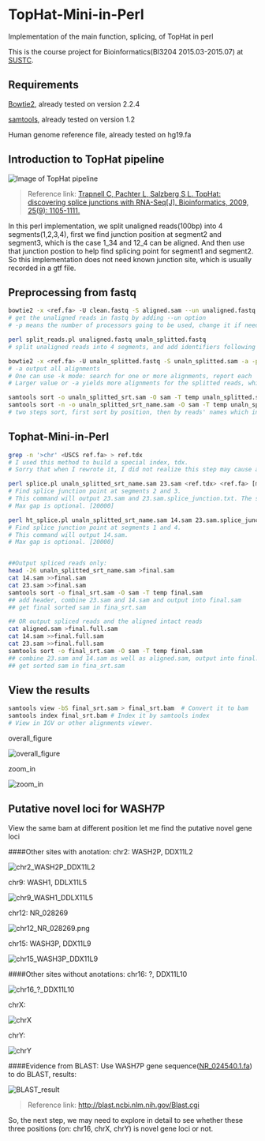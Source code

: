 # TopHat-Mini-in-Perl
Implementation of the main function, splicing, of TopHat in perl

This is the course project for Bioinformatics(BI3204 2015.03-2015.07) at [SUSTC](http://www.sustc.edu.cn/). 


## Requirements
[Bowtie2](http://bowtie-bio.sourceforge.net/bowtie2/index.shtml), already tested on version 2.2.4

[samtools](http://www.htslib.org/), already tested on version 1.2

Human genome reference file, already tested on hg19.fa

## Introduction to TopHat pipeline
![Image of TopHat pipeline](https://github.com/RodenLuo/TopHat-Mini-in-Perl/blob/master/images/tophat_pipeline.png)

>Reference link: [Trapnell C, Pachter L, Salzberg S L. TopHat: discovering splice junctions with RNA-Seq[J]. Bioinformatics, 2009, 25(9): 1105-1111.](http://bioinformatics.oxfordjournals.org/content/25/9/1105.full)

In this perl implementation, we split unaligned reads(100bp) into 4 segments(1,2,3,4), first we find junction position at segment2 and segment3, which is the case 1_34 and 12_4 can be aligned. And then use that junction postion to help find splicing point for segment1 and segment2. So this implementation does not need known junction site, which is usually recorded in a gtf file.

## Preprocessing from fastq
```bash
bowtie2 -x <ref.fa> -U clean.fastq -S aligned.sam --un unaligned.fastq -p 10 &>bowtie2_align_output.txt
# get the unaligned reads in fastq by adding --un option
# -p means the number of processors going to be used, change it if needed
```
```bash
perl split_reads.pl unaligned.fastq unaln_splitted.fastq
# split unaligned reads into 4 segments, and add identifiers following the reads' names
```

```bash
bowtie2 -x <ref.fa> -U unaln_splitted.fastq -S unaln_splitted.sam -a -p 10 &>bowtie2_unaln_splitted.txt
# -a output all alignments
# One can use -k mode: search for one or more alignments, report each
# Larger value or -a yields more alignments for the splitted reads, which will inturn lead to more splice possibilities but a lower speed for both bowtie2 and TopHat-Mini-in-Perl.
```

```bash
samtools sort -o unaln_splitted_srt.sam -O sam -T temp unaln_splitted.sam
samtools sort -n -o unaln_splitted_srt_name.sam -O sam -T temp unaln_splitted_srt.sam
# two steps sort, first sort by position, then by reads' names which includes the identifers
```

## Tophat-Mini-in-Perl

```bash
grep -n '>chr' <USCS ref.fa> > ref.tdx
# I used this method to build a special index, tdx.
# Sorry that when I rewrote it, I did not realize this step may cause a probelm for the reference which is not downloaded from UCSC.
```

```bash
perl splice.pl unaln_splitted_srt_name.sam 23.sam <ref.tdx> <ref.fa> [max gap]
# Find splice junction point at segments 2 and 3.
# This command will output 23.sam and 23.sam.splice_junction.txt. The second stores the position which is needed by the next step.
# Max gap is optional. [20000]

perl ht_splice.pl unaln_splitted_srt_name.sam 14.sam 23.sam.splice_junction.txt <ref.tdx> <ref.fa> [max gap]
# Find splice junction point at segments 1 and 4.
# This command will output 14.sam.
# Max gap is optional. [20000]
```

```bash

##Output spliced reads only:
head -26 unaln_splitted_srt_name.sam >final.sam  
cat 14.sam >>final.sam
cat 23.sam >>final.sam
samtools sort -o final_srt.sam -O sam -T temp final.sam
## add header, combine 23.sam and 14.sam and output into final.sam
## get final sorted sam in fina_srt.sam

## OR output spliced reads and the aligned intact reads
cat aligned.sam >final.full.sam
cat 14.sam >>final.full.sam
cat 23.sam >>final.full.sam
samtools sort -o final_srt.sam -O sam -T temp final.sam
## combine 23.sam and 14.sam as well as aligned.sam, output into final.sam
## get sorted sam in fina_srt.sam
```

## View the results
```bash
samtools view -bS final_srt.sam > final_srt.bam  # Convert it to bam
samtools index final_srt.bam # Index it by samtools index
# View in IGV or other alignments viewer.
```
overall_figure

![overall_figure](https://github.com/RodenLuo/TopHat-Mini-in-Perl/blob/master/images/overall_figure.png)

zoom_in

![zoom_in](https://github.com/RodenLuo/TopHat-Mini-in-Perl/blob/master/images/zoom_in.png)

## Putative novel loci for WASH7P
View the same bam at different position let me find the putative novel gene loci

####Other sites with anotation:
chr2: WASH2P, DDX11L2

![chr2_WASH2P_DDX11L2](https://github.com/RodenLuo/TopHat-Mini-in-Perl/blob/master/images/putative_novel_loci_for_WASH7P/chr2_WASH2P_DDX11L2.png)

chr9: WASH1, DDLX11L5

![chr9_WASH1_DDLX11L5](https://github.com/RodenLuo/TopHat-Mini-in-Perl/blob/master/images/putative_novel_loci_for_WASH7P/chr9_WASH1_DDLX11L5.png)

chr12: NR_028269

![chr12_NR_028269.png](https://github.com/RodenLuo/TopHat-Mini-in-Perl/blob/master/images/putative_novel_loci_for_WASH7P/chr12_NR_028269.png)

chr15: WASH3P, DDX11L9

![chr15_WASH3P_DDX11L9](https://github.com/RodenLuo/TopHat-Mini-in-Perl/blob/master/images/putative_novel_loci_for_WASH7P/chr15_WASH3P_DDX11L9.png)

####Other sites without anotations:
chr16: ?, DDX11L10

![chr16_?_DDX11L10](https://github.com/RodenLuo/TopHat-Mini-in-Perl/blob/master/images/putative_novel_loci_for_WASH7P/chr16_%3F_DDX11L10.png)

chrX:

![chrX](https://github.com/RodenLuo/TopHat-Mini-in-Perl/blob/master/images/putative_novel_loci_for_WASH7P/chrX.png)

chrY:

![chrY](https://github.com/RodenLuo/TopHat-Mini-in-Perl/blob/master/images/putative_novel_loci_for_WASH7P/chrY.png)

####Evidence from BLAST:
Use WASH7P gene sequence([NR_024540.1.fa](https://github.com/RodenLuo/TopHat-Mini-in-Perl/blob/master/NR_024540.1.fa)) to do BLAST, results:

![BLAST_result](https://github.com/RodenLuo/TopHat-Mini-in-Perl/blob/master/images/putative_novel_loci_for_WASH7P/BLAST_result.png)

>Reference link: http://blast.ncbi.nlm.nih.gov/Blast.cgi

So, the next step, we may need to explore in detail to see whether these three positions (on: chr16, chrX, chrY) is novel gene loci or not.
